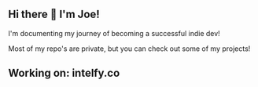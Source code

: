 ## Hi there 👋  I'm Joe! 

I'm documenting my journey of becoming a successful indie dev!

Most of my repo's are private, but you can check out some of my projects!

## Working on: intelfy.co 

<!--
**JoeCowles/JoeCowles** is a ✨ _special_ ✨ repository because its `README.md` (this file) appears on your GitHub profile.

Here are some ideas to get you started:

- 🔭 I’m currently working on ...
- 🌱 I’m currently learning ...
- 👯 I’m looking to collaborate on ...
- 🤔 I’m looking for help with ...
- 💬 Ask me about ...
- 📫 How to reach me: ...
- 😄 Pronouns: ...
- ⚡ Fun fact: ...
-->
